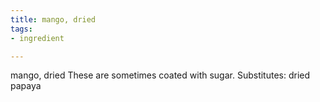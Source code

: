 ```yaml
---
title: mango, dried
tags:
- ingredient

---
```

mango, dried These are sometimes coated with sugar. Substitutes: dried papaya
